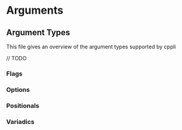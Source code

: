 # Arguments

## Argument Types
This file gives an overview of the argument types supported by cppli

// TODO

### Flags
### Options
### Positionals
### Variadics

